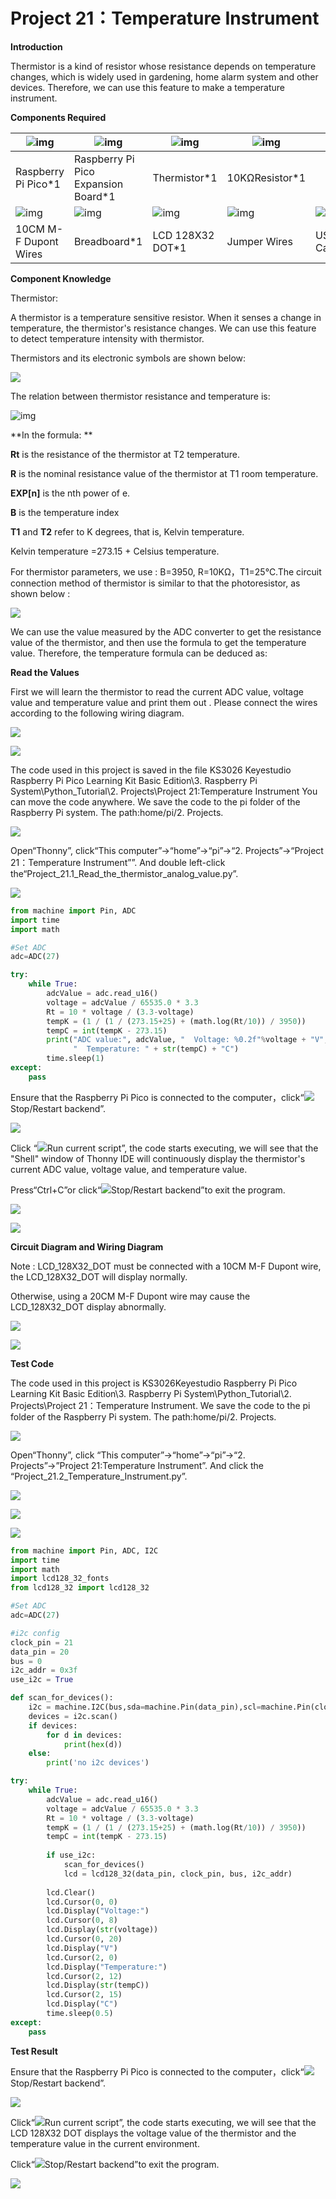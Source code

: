 # Project 21：Temperature Instrument

**Introduction**

Thermistor is a kind of resistor whose resistance depends on temperature changes, which is widely used in gardening, home alarm system and other devices. Therefore, we can use this feature to make a temperature instrument.

**Components Required**

| ![img](media/wps46.png) | ![img](media/wps47.jpg)             | ![img](media/wps48.jpg) | ![img](media/wps49.jpg) |                         |
| ----------------------- | ----------------------------------- | ----------------------- | ----------------------- | ----------------------- |
| Raspberry Pi Pico*1     | Raspberry Pi Pico Expansion Board*1 | Thermistor*1            | 10KΩResistor*1          |                         |
| ![img](media/wps50.jpg) | ![img](media/wps51.jpg)             | ![img](media/wps52.jpg) | ![img](media/wps53.jpg) | ![img](media/wps54.jpg) |
| 10CM M-F Dupont Wires   | Breadboard*1                        | LCD 128X32 DOT*1        | Jumper Wires            | USB Cable*1             |



**Component Knowledge**

Thermistor: 

A thermistor is a temperature sensitive resistor. When it senses a change in temperature, the thermistor's resistance changes. We can use this feature to detect temperature intensity with thermistor. 

Thermistors and its electronic symbols are shown below:

![](media/809b8634747fb295021f12e3b92b7894.png)

The relation between thermistor resistance and temperature is:

![img](media/wps1.png)

**In the formula: **

**Rt** is the resistance of the thermistor at T2 temperature.

**R** is the nominal resistance value of the thermistor at T1 room temperature.

**EXP\[n\]** is the nth power of e.

**B** is the temperature index

**T1** and **T2** refer to K degrees, that is, Kelvin temperature. 

Kelvin temperature =273.15 + Celsius temperature. 

For thermistor parameters, we use : B=3950, R=10KΩ，T1=25℃.The circuit connection method of thermistor is similar to that the photoresistor, as shown below :

![](media/ac0d68aac58bffa5c99e1d0ed3a8bc37.jpeg)

We can use the value measured by the ADC converter to get the resistance value of the thermistor, and then use the formula to get the temperature value. Therefore, the temperature formula can be deduced as:



**Read the Values**

First we will learn the thermistor to read the current ADC value, voltage value and temperature value and print them out . Please connect the wires according to the following wiring diagram.

![](media/c143dc239ceaa5e65a63f47d6512630c.png)

![](media/c0ad763fa1dda5ce55d03fe9b3d61bcd.png)

The code used in this project is saved in the file KS3026 Keyestudio Raspberry Pi Pico Learning Kit Basic Edition\\3. Raspberry Pi System\\Python\_Tutorial\\2. Projects\\Project 21:Temperature Instrument You can move the code anywhere. We save the code to the pi folder of the Raspberry Pi system. The path:home/pi/2. Projects.

![](media/ae27830403a2f741aa9b725e5324c215.png)

Open“Thonny”, click“This computer”→“home”→“pi”→“2. Projects”→“Project 21：Temperature Instrument””. And double left-click the“Project\_21.1\_Read\_the\_thermistor\_analog\_value.py”.

![](media/4e8c0c25db541f311e4aeffe28249373.png)

```python
from machine import Pin, ADC
import time
import math

#Set ADC
adc=ADC(27)

try:
    while True:
        adcValue = adc.read_u16()
        voltage = adcValue / 65535.0 * 3.3
        Rt = 10 * voltage / (3.3-voltage)
        tempK = (1 / (1 / (273.15+25) + (math.log(Rt/10)) / 3950))
        tempC = int(tempK - 273.15)
        print("ADC value:", adcValue, "  Voltage: %0.2f"%voltage + "V",
              "  Temperature: " + str(tempC) + "C")
        time.sleep(1)
except:
    pass
```


Ensure that the Raspberry Pi Pico is connected to the computer，click“![](media/92a50d0579b5d50ea659a6b8930da44a.png)Stop/Restart backend”.

![](media/ba16d8cf0bd8e1d6d9bd8f97ba9b3074.png)

Click “![](media/b8c516557596c51f73780a628fc6a933.png)Run current script”, the code starts executing, we will see that the "Shell" window of Thonny IDE will continuously display the thermistor's current ADC value, voltage value, and temperature value.  

Press“Ctrl+C”or click“![](media/92a50d0579b5d50ea659a6b8930da44a.png)Stop/Restart backend”to exit the program.

![](media/390f4916067d7f96f69e34021493dd98.png)

![](media/06c41e9d588bbf22196cb6bbc80a88ca.png)

**Circuit Diagram and Wiring Diagram**

Note : LCD\_128X32\_DOT must be connected with a 10CM M-F Dupont wire, the LCD\_128X32\_DOT will display normally. 

Otherwise, using a 20CM M-F Dupont wire may cause the LCD\_128X32\_DOT display abnormally.  

![](media/281774a4fbf4f7f2ca0fd1e60c89516c.png)

![](media/91445212232765942d482b84da03f598.png)

**Test Code**

The code used in this project is KS3026Keyestudio Raspberry Pi Pico Learning Kit Basic Edition\\3. Raspberry Pi System\\Python\_Tutorial\\2. Projects\\Project 21：Temperature Instrument. We save the code to the pi folder of the Raspberry Pi system. The path:home/pi/2. Projects.

![](media/ae27830403a2f741aa9b725e5324c215.png)

Open“Thonny”, click “This computer”→“home”→“pi”→“2. Projects”→”Project 21:Temperature Instrument”. And click the “Project\_21.2\_Temperature\_Instrument.py”.

![](media/87a41abd880e2917922bf5001fae3a18.png)

![](media/3410480c2c804ab84e295e7823d13722.png)

![](media/5b360f9f8ce4531e67bfa188bfb4b5f3.png)

```python
from machine import Pin, ADC, I2C
import time
import math
import lcd128_32_fonts
from lcd128_32 import lcd128_32

#Set ADC
adc=ADC(27)

#i2c config
clock_pin = 21
data_pin = 20
bus = 0
i2c_addr = 0x3f
use_i2c = True

def scan_for_devices():
    i2c = machine.I2C(bus,sda=machine.Pin(data_pin),scl=machine.Pin(clock_pin))
    devices = i2c.scan()
    if devices:
        for d in devices:
            print(hex(d))
    else:
        print('no i2c devices')

try:
    while True:
        adcValue = adc.read_u16()
        voltage = adcValue / 65535.0 * 3.3
        Rt = 10 * voltage / (3.3-voltage)
        tempK = (1 / (1 / (273.15+25) + (math.log(Rt/10)) / 3950))
        tempC = int(tempK - 273.15)
        
        if use_i2c:
            scan_for_devices()
            lcd = lcd128_32(data_pin, clock_pin, bus, i2c_addr)
            
        lcd.Clear()
        lcd.Cursor(0, 0)
        lcd.Display("Voltage:")
        lcd.Cursor(0, 8)
        lcd.Display(str(voltage))
        lcd.Cursor(0, 20)
        lcd.Display("V")
        lcd.Cursor(2, 0)
        lcd.Display("Temperature:")
        lcd.Cursor(2, 12)
        lcd.Display(str(tempC))
        lcd.Cursor(2, 15)
        lcd.Display("C")
        time.sleep(0.5)
except:
    pass
```



**Test Result**

Ensure that the Raspberry Pi Pico is connected to the computer，click“![](media/92a50d0579b5d50ea659a6b8930da44a.png)Stop/Restart backend”.

![](media/ebb4482f92c24400b9ac289df302bb73.png)

Click“![](media/b8c516557596c51f73780a628fc6a933.png)Run current script”, the code starts executing, we will see that the LCD 128X32 DOT displays the voltage value of the thermistor and the temperature value in the current environment. 

Click“![](media/92a50d0579b5d50ea659a6b8930da44a.png)Stop/Restart backend”to exit the program.

![](media/0df5f15c0dbad88b64ac82679b42c1b3.png)

